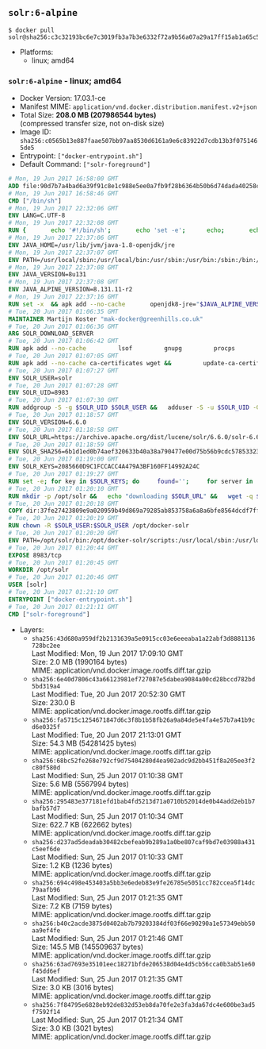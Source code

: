## `solr:6-alpine`

```console
$ docker pull solr@sha256:c3c32193bc6e7c3019fb3a7b3e6332f72a9b56a07a29a17ff15ab1a65c589ee6
```

-	Platforms:
	-	linux; amd64

### `solr:6-alpine` - linux; amd64

-	Docker Version: 17.03.1-ce
-	Manifest MIME: `application/vnd.docker.distribution.manifest.v2+json`
-	Total Size: **208.0 MB (207986544 bytes)**  
	(compressed transfer size, not on-disk size)
-	Image ID: `sha256:c0565b13e887faae507bb97aa8530d6161a9e6c83922d7cdb13b3f0751465de5`
-	Entrypoint: `["docker-entrypoint.sh"]`
-	Default Command: `["solr-foreground"]`

```dockerfile
# Mon, 19 Jun 2017 16:58:00 GMT
ADD file:90d7b7a4bad6a39f91c8e1c988e5ee0a7fb9f28b6364b50b6d74dada40258cca in / 
# Mon, 19 Jun 2017 16:58:46 GMT
CMD ["/bin/sh"]
# Mon, 19 Jun 2017 22:32:06 GMT
ENV LANG=C.UTF-8
# Mon, 19 Jun 2017 22:32:08 GMT
RUN { 		echo '#!/bin/sh'; 		echo 'set -e'; 		echo; 		echo 'dirname "$(dirname "$(readlink -f "$(which javac || which java)")")"'; 	} > /usr/local/bin/docker-java-home 	&& chmod +x /usr/local/bin/docker-java-home
# Mon, 19 Jun 2017 22:37:06 GMT
ENV JAVA_HOME=/usr/lib/jvm/java-1.8-openjdk/jre
# Mon, 19 Jun 2017 22:37:07 GMT
ENV PATH=/usr/local/sbin:/usr/local/bin:/usr/sbin:/usr/bin:/sbin:/bin:/usr/lib/jvm/java-1.8-openjdk/jre/bin:/usr/lib/jvm/java-1.8-openjdk/bin
# Mon, 19 Jun 2017 22:37:08 GMT
ENV JAVA_VERSION=8u131
# Mon, 19 Jun 2017 22:37:08 GMT
ENV JAVA_ALPINE_VERSION=8.131.11-r2
# Mon, 19 Jun 2017 22:37:16 GMT
RUN set -x 	&& apk add --no-cache 		openjdk8-jre="$JAVA_ALPINE_VERSION" 	&& [ "$JAVA_HOME" = "$(docker-java-home)" ]
# Tue, 20 Jun 2017 01:06:35 GMT
MAINTAINER Martijn Koster "mak-docker@greenhills.co.uk"
# Tue, 20 Jun 2017 01:06:36 GMT
ARG SOLR_DOWNLOAD_SERVER
# Tue, 20 Jun 2017 01:06:42 GMT
RUN apk add --no-cache         lsof         gnupg         procps         tar         bash
# Tue, 20 Jun 2017 01:07:05 GMT
RUN apk add --no-cache ca-certificates wget &&         update-ca-certificates
# Tue, 20 Jun 2017 01:07:27 GMT
ENV SOLR_USER=solr
# Tue, 20 Jun 2017 01:07:28 GMT
ENV SOLR_UID=8983
# Tue, 20 Jun 2017 01:07:30 GMT
RUN addgroup -S -g $SOLR_UID $SOLR_USER &&   adduser -S -u $SOLR_UID -G $SOLR_USER -g $SOLR_USER $SOLR_USER
# Tue, 20 Jun 2017 01:18:57 GMT
ENV SOLR_VERSION=6.6.0
# Tue, 20 Jun 2017 01:18:58 GMT
ENV SOLR_URL=https://archive.apache.org/dist/lucene/solr/6.6.0/solr-6.6.0.tgz
# Tue, 20 Jun 2017 01:18:59 GMT
ENV SOLR_SHA256=6b1d1ed0b74aef320633b40a38a790477e00d75b56b9cdc578533235315ffa1e
# Tue, 20 Jun 2017 01:19:00 GMT
ENV SOLR_KEYS=2085660D9C1FCCACC4A479A3BF160FF14992A24C
# Tue, 20 Jun 2017 01:19:27 GMT
RUN set -e; for key in $SOLR_KEYS; do     found='';     for server in       ha.pool.sks-keyservers.net       hkp://keyserver.ubuntu.com:80       hkp://p80.pool.sks-keyservers.net:80       pgp.mit.edu     ; do       echo "  trying $server for $key";       gpg --keyserver "$server" --keyserver-options timeout=10 --recv-keys "$key" && found=yes && break;     done;     test -z "$found" && echo >&2 "error: failed to fetch $key from several disparate servers -- network issues?" && exit 1;   done;   exit 0
# Tue, 20 Jun 2017 01:20:10 GMT
RUN mkdir -p /opt/solr &&   echo "downloading $SOLR_URL" &&   wget -q $SOLR_URL -O /opt/solr.tgz &&   echo "downloading $SOLR_URL.asc" &&   wget -q $SOLR_URL.asc -O /opt/solr.tgz.asc &&   echo "$SOLR_SHA256 */opt/solr.tgz" | sha256sum -c - &&   (>&2 ls -l /opt/solr.tgz /opt/solr.tgz.asc) &&   gpg --batch --verify /opt/solr.tgz.asc /opt/solr.tgz &&   tar -C /opt/solr --extract --file /opt/solr.tgz --strip-components=1 &&   rm /opt/solr.tgz* &&   rm -Rf /opt/solr/docs/ &&   mkdir -p /opt/solr/server/solr/lib /opt/solr/server/solr/mycores &&   sed -i -e 's/#SOLR_PORT=8983/SOLR_PORT=8983/' /opt/solr/bin/solr.in.sh &&   sed -i -e '/-Dsolr.clustering.enabled=true/ a SOLR_OPTS="$SOLR_OPTS -Dsun.net.inetaddr.ttl=60 -Dsun.net.inetaddr.negative.ttl=60"' /opt/solr/bin/solr.in.sh &&   chown -R $SOLR_USER:$SOLR_USER /opt/solr &&   mkdir /docker-entrypoint-initdb.d /opt/docker-solr/
# Tue, 20 Jun 2017 01:20:18 GMT
COPY dir:37fe27423809e9a020959b49d869a79285ab853758a6a8a6bfe8564dcdf7ff56 in /opt/docker-solr/scripts 
# Tue, 20 Jun 2017 01:20:19 GMT
RUN chown -R $SOLR_USER:$SOLR_USER /opt/docker-solr
# Tue, 20 Jun 2017 01:20:20 GMT
ENV PATH=/opt/solr/bin:/opt/docker-solr/scripts:/usr/local/sbin:/usr/local/bin:/usr/sbin:/usr/bin:/sbin:/bin:/usr/lib/jvm/java-1.8-openjdk/jre/bin:/usr/lib/jvm/java-1.8-openjdk/bin
# Tue, 20 Jun 2017 01:20:44 GMT
EXPOSE 8983/tcp
# Tue, 20 Jun 2017 01:20:45 GMT
WORKDIR /opt/solr
# Tue, 20 Jun 2017 01:20:46 GMT
USER [solr]
# Tue, 20 Jun 2017 01:21:10 GMT
ENTRYPOINT ["docker-entrypoint.sh"]
# Tue, 20 Jun 2017 01:21:11 GMT
CMD ["solr-foreground"]
```

-	Layers:
	-	`sha256:43d680a959df2b2131639a5e0915cc03e6eeeaba1a22abf3d8881136728bc2ee`  
		Last Modified: Mon, 19 Jun 2017 17:09:10 GMT  
		Size: 2.0 MB (1990164 bytes)  
		MIME: application/vnd.docker.image.rootfs.diff.tar.gzip
	-	`sha256:6e40d7806c43a66123981ef727087e5dabea9084a00cd28bccd782bd5bd319a4`  
		Last Modified: Tue, 20 Jun 2017 20:52:30 GMT  
		Size: 230.0 B  
		MIME: application/vnd.docker.image.rootfs.diff.tar.gzip
	-	`sha256:fa5715c1254671847d6c3f8b1b58fb26a9a84de5e4fa4e57b7a41b9cd6e0325f`  
		Last Modified: Tue, 20 Jun 2017 21:13:01 GMT  
		Size: 54.3 MB (54281425 bytes)  
		MIME: application/vnd.docker.image.rootfs.diff.tar.gzip
	-	`sha256:68bc52fe268e792cf9d75404280d4ea902adc9d2bb451f8a205ee3f2c80f580d`  
		Last Modified: Sun, 25 Jun 2017 01:10:38 GMT  
		Size: 5.6 MB (5567994 bytes)  
		MIME: application/vnd.docker.image.rootfs.diff.tar.gzip
	-	`sha256:295483e377181efd1bab4fd5213d71a0710b52014de0b44add2eb1b7bafb57d7`  
		Last Modified: Sun, 25 Jun 2017 01:10:34 GMT  
		Size: 622.7 KB (622662 bytes)  
		MIME: application/vnd.docker.image.rootfs.diff.tar.gzip
	-	`sha256:d237ad5deadab30482cbefeab9b289a1a0be807caf9bd7e03988a431c5eef6de`  
		Last Modified: Sun, 25 Jun 2017 01:10:33 GMT  
		Size: 1.2 KB (1236 bytes)  
		MIME: application/vnd.docker.image.rootfs.diff.tar.gzip
	-	`sha256:694c498e453403a5bb3e6edeb83e9fe26785e5051cc782ccea5f14dc79aafb96`  
		Last Modified: Sun, 25 Jun 2017 01:21:35 GMT  
		Size: 7.2 KB (7159 bytes)  
		MIME: application/vnd.docker.image.rootfs.diff.tar.gzip
	-	`sha256:b40c2acde3875d0402ab7b79203384df03f66e90290a1e57349ebb50aa9ef4fe`  
		Last Modified: Sun, 25 Jun 2017 01:21:46 GMT  
		Size: 145.5 MB (145509637 bytes)  
		MIME: application/vnd.docker.image.rootfs.diff.tar.gzip
	-	`sha256:63ad7693e35101eec18271bfde206538d04e4d5cb56cca0b3ab51e60f45dd6ef`  
		Last Modified: Sun, 25 Jun 2017 01:21:35 GMT  
		Size: 3.0 KB (3016 bytes)  
		MIME: application/vnd.docker.image.rootfs.diff.tar.gzip
	-	`sha256:7f84795e6828eb92de832d53eb8da70fe2e3fa3da67dc4e600be3ad5f7592f14`  
		Last Modified: Sun, 25 Jun 2017 01:21:34 GMT  
		Size: 3.0 KB (3021 bytes)  
		MIME: application/vnd.docker.image.rootfs.diff.tar.gzip
